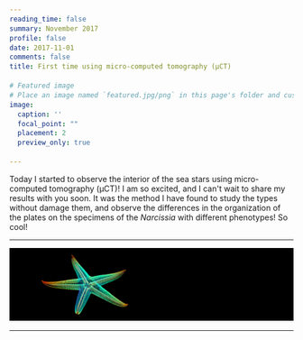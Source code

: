 ```yaml
--- 
reading_time: false
summary: November 2017
profile: false
date: 2017-11-01
comments: false
title: First time using micro-computed tomography (μCT)

# Featured image
# Place an image named `featured.jpg/png` in this page's folder and customize its options here.
image:
  caption: ''
  focal_point: ""
  placement: 2
  preview_only: true
  
---
```


Today I started to observe the interior of the sea stars using micro-computed tomography (μCT)! I am so excited, and I can't wait to share my 
results with you soon. It was the method I have found to study the types without damage them, and observe the differences in the organization
of the plates on the specimens of the _Narcissia_ with different phenotypes! So cool! 

---

![Micro Ct](https://raw.githubusercontent.com/rosanafcunha/rosanafcunha/master/static/media/Tomo.png "Tomografia")

---
